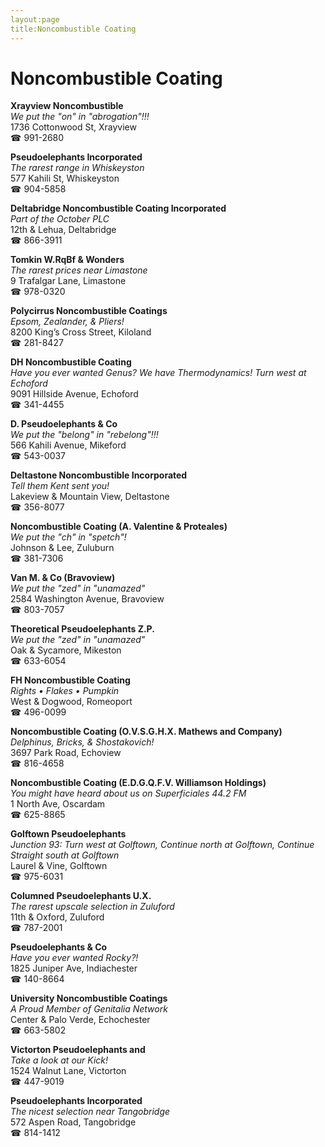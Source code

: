 ```yaml
---
layout:page
title:Noncombustible Coating
---
```

# Noncombustible Coating

**Xrayview Noncombustible**  
_We put the "on" in "abrogation"!!!_  
1736 Cottonwood St, Xrayview  
☎ 991-2680



**Pseudoelephants Incorporated**  
_The rarest range in Whiskeyston_  
577 Kahili St, Whiskeyston  
☎ 904-5858



**Deltabridge Noncombustible Coating Incorporated**  
_Part of the October PLC_  
12th & Lehua, Deltabridge  
☎ 866-3911



**Tomkin W.RqBf & Wonders**  
_The rarest prices near Limastone_  
9 Trafalgar Lane, Limastone  
☎ 978-0320



**Polycirrus Noncombustible Coatings**  
_Epsom, Zealander, & Pliers!_  
8200 King’s Cross Street, Kiloland  
☎ 281-8427



**DH Noncombustible Coating**  
_Have you ever wanted Genus? We have Thermodynamics! 
Turn west at Echoford_  
9091 Hillside Avenue, Echoford  
☎ 341-4455



**D. Pseudoelephants & Co**  
_We put the "belong" in "rebelong"!!!_  
566 Kahili Avenue, Mikeford  
☎ 543-0037



**Deltastone Noncombustible Incorporated**  
_Tell them Kent sent you!_  
Lakeview & Mountain View, Deltastone  
☎ 356-8077



**Noncombustible Coating (A. Valentine & Proteales)**  
_We put the "ch" in "spetch"!_  
Johnson & Lee, Zuluburn  
☎ 381-7306



**Van M. & Co (Bravoview)**  
_We put the "zed" in "unamazed"_  
2584 Washington Avenue, Bravoview  
☎ 803-7057



**Theoretical Pseudoelephants Z.P.**  
_We put the "zed" in "unamazed"_  
Oak & Sycamore, Mikeston  
☎ 633-6054



**FH Noncombustible Coating**  
_Rights • Flakes • Pumpkin_  
West & Dogwood, Romeoport  
☎ 496-0099



**Noncombustible Coating (O.V.S.G.H.X. Mathews and Company)**  
_Delphinus, Bricks, & Shostakovich!_  
3697 Park Road, Echoview  
☎ 816-4658



**Noncombustible Coating (E.D.G.Q.F.V. Williamson Holdings)**  
_You might have heard about us on Superficiales 44.2 FM_  
1 North Ave, Oscardam  
☎ 625-8865



**Golftown Pseudoelephants**  
_Junction 93: Turn west at Golftown, Continue north at Golftown, Continue Straight south at Golftown_  
Laurel & Vine, Golftown  
☎ 975-6031



**Columned Pseudoelephants U.X.**  
_The rarest upscale selection in Zuluford_  
11th & Oxford, Zuluford  
☎ 787-2001



**Pseudoelephants & Co**  
_Have you ever wanted Rocky?!_  
1825 Juniper Ave, Indiachester  
☎ 140-8664



**University Noncombustible Coatings**  
_A Proud Member of Genitalia Network_  
Center & Palo Verde, Echochester  
☎ 663-5802



**Victorton Pseudoelephants and**  
_Take a look at our Kick!_  
1524 Walnut Lane, Victorton  
☎ 447-9019



**Pseudoelephants Incorporated**  
_The nicest selection near Tangobridge_  
572 Aspen Road, Tangobridge  
☎ 814-1412



